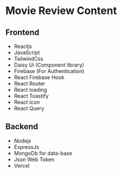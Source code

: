 # Movie Review Content


## Frontend
* Reactjs
* JavaScript
* TailwindCss
* Daisy Ui (Component library)
* Firebase (For Authentication)
* React Firebase Hook
* React Router
* React loading
* React Toastify
* React Icon
* React Query

## Backend
* Nodejs
* ExpressJs
* MongoDb for data-base
* Json Web Token
* Vercel
